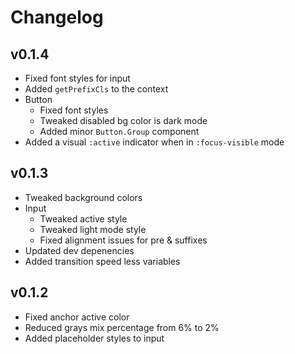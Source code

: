 # Changelog

## v0.1.4

- Fixed font styles for input
- Added `getPrefixCls` to the context
- Button
  - Fixed font styles
  - Tweaked disabled bg color is dark mode
  - Added minor `Button.Group` component
- Added a visual `:active` indicator when in `:focus-visible` mode

## v0.1.3

- Tweaked background colors
- Input
  - Tweaked active style
  - Tweaked light mode style
  - Fixed alignment issues for pre & suffixes
- Updated dev depenencies
- Added transition speed less variables

## v0.1.2

- Fixed anchor active color
- Reduced grays mix percentage from 6% to 2%
- Added placeholder styles to input
